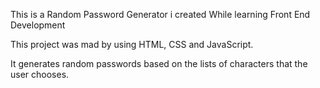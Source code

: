 This is a Random Password Generator i created While learning Front End Development

This project was mad by using HTML, CSS and JavaScript.

It generates random passwords based on the lists of characters that the user chooses.
